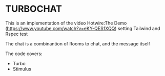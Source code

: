 # TURBOCHAT

This is an implementation of the video Hotwire:The Demo (https://www.youtube.com/watch?v=eKY-QES1XQQ) setting Tailwind and Rspec test

The chat is a combinantion of Rooms to chat, and the message itself

The code covers:

- Turbo
- Stimulus
